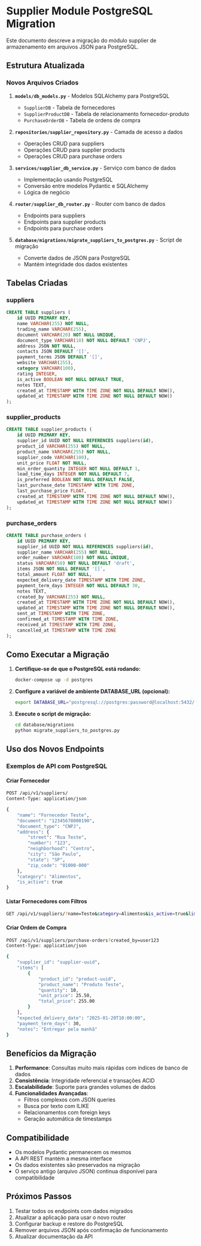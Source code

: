 # Supplier Module PostgreSQL Migration

Este documento descreve a migração do módulo supplier de armazenamento em arquivos JSON para PostgreSQL.

## Estrutura Atualizada

### Novos Arquivos Criados

1. **`models/db_models.py`** - Modelos SQLAlchemy para PostgreSQL
   - `SupplierDB` - Tabela de fornecedores
   - `SupplierProductDB` - Tabela de relacionamento fornecedor-produto
   - `PurchaseOrderDB` - Tabela de ordens de compra

2. **`repositories/supplier_repository.py`** - Camada de acesso a dados
   - Operações CRUD para suppliers
   - Operações CRUD para supplier products
   - Operações CRUD para purchase orders

3. **`services/supplier_db_service.py`** - Serviço com banco de dados
   - Implementação usando PostgreSQL
   - Conversão entre modelos Pydantic e SQLAlchemy
   - Lógica de negócio

4. **`router/supplier_db_router.py`** - Router com banco de dados
   - Endpoints para suppliers
   - Endpoints para supplier products
   - Endpoints para purchase orders

5. **`database/migrations/migrate_suppliers_to_postgres.py`** - Script de migração
   - Converte dados de JSON para PostgreSQL
   - Mantém integridade dos dados existentes

## Tabelas Criadas

### suppliers
```sql
CREATE TABLE suppliers (
    id UUID PRIMARY KEY,
    name VARCHAR(255) NOT NULL,
    trading_name VARCHAR(255),
    document VARCHAR(20) NOT NULL UNIQUE,
    document_type VARCHAR(10) NOT NULL DEFAULT 'CNPJ',
    address JSON NOT NULL,
    contacts JSON DEFAULT '[]',
    payment_terms JSON DEFAULT '[]',
    website VARCHAR(255),
    category VARCHAR(100),
    rating INTEGER,
    is_active BOOLEAN NOT NULL DEFAULT TRUE,
    notes TEXT,
    created_at TIMESTAMP WITH TIME ZONE NOT NULL DEFAULT NOW(),
    updated_at TIMESTAMP WITH TIME ZONE NOT NULL DEFAULT NOW()
);
```

### supplier_products
```sql
CREATE TABLE supplier_products (
    id UUID PRIMARY KEY,
    supplier_id UUID NOT NULL REFERENCES suppliers(id),
    product_id VARCHAR(255) NOT NULL,
    product_name VARCHAR(255) NOT NULL,
    supplier_code VARCHAR(100),
    unit_price FLOAT NOT NULL,
    min_order_quantity INTEGER NOT NULL DEFAULT 1,
    lead_time_days INTEGER NOT NULL DEFAULT 7,
    is_preferred BOOLEAN NOT NULL DEFAULT FALSE,
    last_purchase_date TIMESTAMP WITH TIME ZONE,
    last_purchase_price FLOAT,
    created_at TIMESTAMP WITH TIME ZONE NOT NULL DEFAULT NOW(),
    updated_at TIMESTAMP WITH TIME ZONE NOT NULL DEFAULT NOW()
);
```

### purchase_orders
```sql
CREATE TABLE purchase_orders (
    id UUID PRIMARY KEY,
    supplier_id UUID NOT NULL REFERENCES suppliers(id),
    supplier_name VARCHAR(255) NOT NULL,
    order_number VARCHAR(100) NOT NULL UNIQUE,
    status VARCHAR(50) NOT NULL DEFAULT 'draft',
    items JSON NOT NULL DEFAULT '[]',
    total_amount FLOAT NOT NULL,
    expected_delivery_date TIMESTAMP WITH TIME ZONE,
    payment_term_days INTEGER NOT NULL DEFAULT 30,
    notes TEXT,
    created_by VARCHAR(255) NOT NULL,
    created_at TIMESTAMP WITH TIME ZONE NOT NULL DEFAULT NOW(),
    updated_at TIMESTAMP WITH TIME ZONE NOT NULL DEFAULT NOW(),
    sent_at TIMESTAMP WITH TIME ZONE,
    confirmed_at TIMESTAMP WITH TIME ZONE,
    received_at TIMESTAMP WITH TIME ZONE,
    cancelled_at TIMESTAMP WITH TIME ZONE
);
```

## Como Executar a Migração

1. **Certifique-se de que o PostgreSQL está rodando:**
   ```bash
   docker-compose up -d postgres
   ```

2. **Configure a variável de ambiente DATABASE_URL (opcional):**
   ```bash
   export DATABASE_URL="postgresql://postgres:password@localhost:5432/chefia_pos"
   ```

3. **Execute o script de migração:**
   ```bash
   cd database/migrations
   python migrate_suppliers_to_postgres.py
   ```

## Uso dos Novos Endpoints

### Exemplos de API com PostgreSQL

#### Criar Fornecedor
```bash
POST /api/v1/suppliers/
Content-Type: application/json

{
    "name": "Fornecedor Teste",
    "document": "12345678000190",
    "document_type": "CNPJ",
    "address": {
        "street": "Rua Teste",
        "number": "123",
        "neighborhood": "Centro",
        "city": "São Paulo",
        "state": "SP",
        "zip_code": "01000-000"
    },
    "category": "Alimentos",
    "is_active": true
}
```

#### Listar Fornecedores com Filtros
```bash
GET /api/v1/suppliers/?name=Teste&category=Alimentos&is_active=true&limit=50
```

#### Criar Ordem de Compra
```bash
POST /api/v1/suppliers/purchase-orders?created_by=user123
Content-Type: application/json

{
    "supplier_id": "supplier-uuid",
    "items": [
        {
            "product_id": "product-uuid",
            "product_name": "Produto Teste",
            "quantity": 10,
            "unit_price": 25.50,
            "total_price": 255.00
        }
    ],
    "expected_delivery_date": "2025-01-20T10:00:00",
    "payment_term_days": 30,
    "notes": "Entregar pela manhã"
}
```

## Benefícios da Migração

1. **Performance**: Consultas muito mais rápidas com índices de banco de dados
2. **Consistência**: Integridade referencial e transações ACID
3. **Escalabilidade**: Suporte para grandes volumes de dados
4. **Funcionalidades Avançadas**: 
   - Filtros complexos com JSON queries
   - Busca por texto com ILIKE
   - Relacionamentos com foreign keys
   - Geração automática de timestamps

## Compatibilidade

- Os modelos Pydantic permanecem os mesmos
- A API REST mantém a mesma interface
- Os dados existentes são preservados na migração
- O serviço antigo (arquivo JSON) continua disponível para compatibilidade

## Próximos Passos

1. Testar todos os endpoints com dados migrados
2. Atualizar a aplicação para usar o novo router
3. Configurar backup e restore do PostgreSQL
4. Remover arquivos JSON após confirmação de funcionamento
5. Atualizar documentação da API